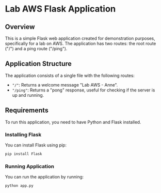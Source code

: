 # Lab AWS Flask Application

## Overview
This is a simple Flask web application created for demonstration purposes, specifically for a lab on AWS. The application has two routes: the root route ("/") and a ping route ("/ping").

## Application Structure
The application consists of a single file with the following routes:

- `"/"`: Returns a welcome message "Lab AWS - Anne".
- `"/ping"`: Returns a "pong" response, useful for checking if the server is up and running.

## Requirements
To run this application, you need to have Python and Flask installed.

### Installing Flask
You can install Flask using pip:
```bash
pip install Flask
```

### Running Application
You can run the application by running:
```bash
python app.py
```
